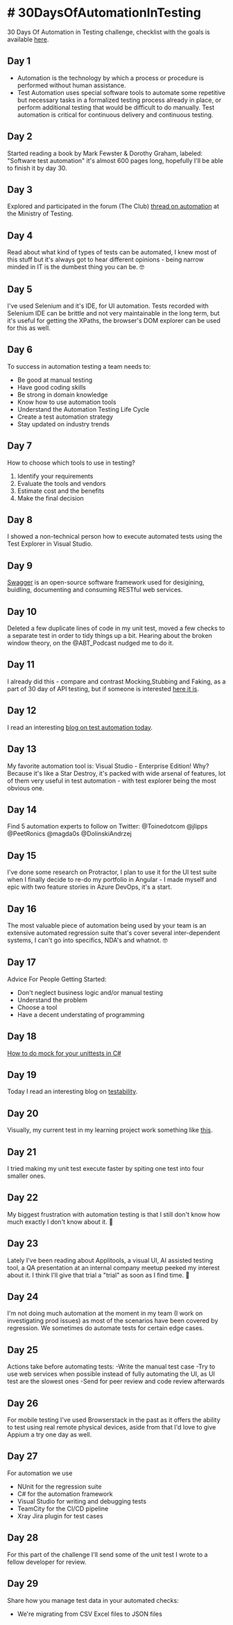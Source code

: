 # # 30DaysOfAutomationInTesting
30 Days Of Automation in Testing challenge, checklist with the goals is available [here](https://www.ministryoftesting.com/dojo/series/30-days-of-testing/lessons/30-days-of-automation-in-testing).

## Day 1
- Automation is the technology by which a process or procedure is performed without human assistance. 
- Test Automation uses special software tools to automate some repetitive but necessary tasks in a formalized testing process already in place, or perform additional testing that would be difficult to do manually. Test automation is critical for continuous delivery and continuous testing.

## Day 2
Started reading a book by Mark Fewster & Dorothy Graham, labeled: "Software test automation" it's almost 600 pages long, hopefully I'll be able to finish it by day 30.

## Day 3
Explored and participated in the forum (The Club) [thread on automation](https://club.ministryoftesting.com/c/all-testing-talk/automation) at the Ministry of Testing.

## Day 4
Read about what kind of types of tests can be automated, I knew most of this stuff but it's always got to hear different opinions - being narrow minded in IT is the dumbest thing you can be. 🤓

## Day 5
I've used Selenium and it's IDE, for UI automation. Tests recorded with Selenium IDE can be brittle and not very maintainable in the long term, but it's useful for getting the XPaths, the browser's DOM explorer can be used for this as well.

## Day 6
To success in automation testing a team needs to: 
- Be good at manual testing
- Have good coding skills
- Be strong in domain knowledge
- Know how to use automation tools
- Understand the Automation Testing Life Cycle
- Create a test automation strategy
- Stay updated on industry trends

## Day 7
How to choose which tools to use in testing? 
1. Identify your requirements 
2. Evaluate the tools and vendors 
3. Estimate cost and the benefits 
4. Make the final decision

## Day 8
I showed a non-technical person how to execute automated tests using the Test Explorer in Visual Studio.

## Day 9
[Swagger](https://swagger.io/blog/api-development/getting-started-with-swagger-i-what-is-swagger/) is an open-source software framework used for desigining, buidling, documenting and consuming RESTful web services.

## Day 10
Deleted a few duplicate lines of code in my unit test, moved a few checks to a separate test in order to tidy things up a bit. Hearing about the broken window theory, on the @ABT_Podcast nudged me to do it. 

## Day 11
I already did this - compare and contrast Mocking,Stubbing and Faking, as a part of 30 day of API testing, but if someone is interested [here it is](https://club.ministryoftesting.com/t/30-days-of-automation-in-testing-day-11-compare-and-contrast-mocking-stubbing-and-faking/16699).

## Day 12
I read an interesting [blog on test automation today](https://www.eviltester.com/blog/eviltester/quora/2019-02-25-what-is-easier).

## Day 13
My favorite automation tool is: Visual Studio - Enterprise Edition! Why? Because it's like a Star Destroy, it's packed with wide arsenal of features, lot of them very useful in test automation - with test explorer being the most obvious one.

## Day 14
Find 5 automation experts to follow on Twitter:
@Toinedotcom 
@jlipps 
@PeetRonics 
@magda0s 
@DolinskiAndrzej 

## Day 15
I've done some research on Protractor, I plan to use it for the UI test suite when I finally decide to re-do my portfolio in Angular - I made myself and epic with two feature stories in Azure DevOps, it's a start.

## Day 16
The most valuable piece of automation being used by your team is an extensive automated regression suite that's cover several inter-dependent systems, I can't go into specifics, NDA's and whatnot. 🤓

## Day 17
 Advice For People Getting Started:
- Don't neglect business logic and/or manual testing
- Understand the problem 
- Choose a tool
- Have a decent understating of programming

## Day 18
[How to do mock for your unittests in C#](https://youtu.be/DwbYxP-etMY) 

## Day 19
Today I read an interesting blog on [testability](https://smartbear.com/blog/test-and-monitor/knowledge-is-power-when-it-comes-to-software-testa).

## Day  20
Visually, my current test in my learning project work something like [this](https://www.researchgate.net/profile/Robert_Hierons/publication/241630975/figure/fig1/AS:393275971260433@1470775706548/CFG-of-unit-testing.png).

## Day  21
I tried making my unit test execute faster by spiting one test into four smaller ones.

## Day  22
My biggest frustration with automation testing is that I still don't know how much exactly I don't know about it. 🤪

## Day  23
Lately I've been reading about Applitools, a visual UI, AI assisted testing tool, a QA presentation at an internal company meetup peeked my interest about it. I think I'll give that trial a "trial" as soon as I find time. 🧐

## Day  24
I'm not doing much automation at the moment in my team (I work on investigating prod issues) as most of the scenarios have been covered by regression. We sometimes do automate tests for certain edge cases.

## Day  25
Actions take before automating tests:
-Write the manual test case
-Try to use web services when possible instead of fully automating the UI, as UI test are the slowest ones
-Send for peer review and code review afterwards 

## Day  26
For mobile testing I've used Browserstack in the past as it offers the ability to test using real remote physical devices, aside from that I'd love to give Appium a try one day as well. 

## Day  27
For automation we use
- NUnit for the regression suite
- C# for the automation framework 
- Visual Studio for writing and debugging tests
- TeamCity for the CI/CD pipeline
- Xray Jira plugin for test cases

## Day  28
For this part of the challenge I'll send some of the unit test I wrote to a fellow developer for review.

## Day  29
Share how you manage test data in your automated checks:
- We're migrating from CSV Excel files to JSON files